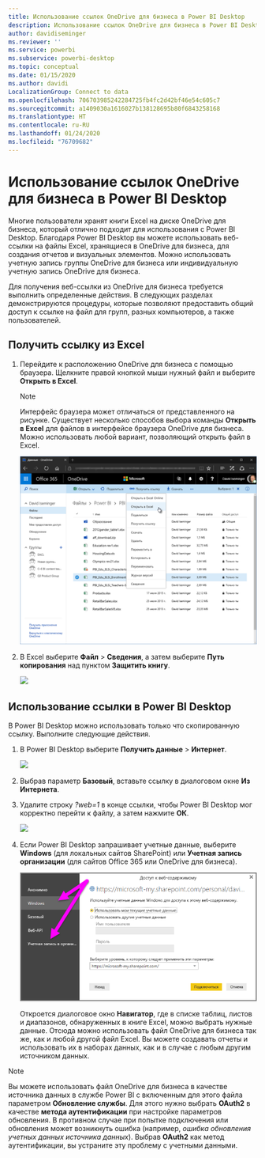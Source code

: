 ```yaml
---
title: Использование ссылок OneDrive для бизнеса в Power BI Desktop
description: Использование ссылок OneDrive для бизнеса в Power BI Desktop
author: davidiseminger
ms.reviewer: ''
ms.service: powerbi
ms.subservice: powerbi-desktop
ms.topic: conceptual
ms.date: 01/15/2020
ms.author: davidi
LocalizationGroup: Connect to data
ms.openlocfilehash: 706703985242284725fb4fc2d42bf46e54c605c7
ms.sourcegitcommit: a1409030a1616027b138128695b80f6843258168
ms.translationtype: HT
ms.contentlocale: ru-RU
ms.lasthandoff: 01/24/2020
ms.locfileid: "76709682"
---
```

# <a name="use-onedrive-for-business-links-in-power-bi-desktop"></a>Использование ссылок OneDrive для бизнеса в Power BI Desktop
Многие пользователи хранят книги Excel на диске OneDrive для бизнеса, который отлично подходит для использования с Power BI Desktop. Благодаря Power BI Desktop вы можете использовать веб-ссылки на файлы Excel, хранящиеся в OneDrive для бизнеса, для создания отчетов и визуальных элементов. Можно использовать учетную запись группы OneDrive для бизнеса или индивидуальную учетную запись OneDrive для бизнеса.

Для получения веб-ссылки из OneDrive для бизнеса требуется выполнить определенные действия. В следующих разделах демонстрируются процедуры, которые позволяют предоставить общий доступ к ссылке на файл для групп, разных компьютеров, а также пользователей.

## <a name="get-a-link-from-excel"></a>Получить ссылку из Excel
1. Перейдите к расположению OneDrive для бизнеса с помощью браузера. Щелкните правой кнопкой мыши нужный файл и выберите **Открыть в Excel**.
   
   > [!NOTE]
   > Интерфейс браузера может отличаться от представленного на рисунке. Существует несколько способов выбора команды **Открыть в Excel** для файлов в интерфейсе браузера OneDrive для бизнеса. Можно использовать любой вариант, позволяющий открыть файл в Excel.
   > 
   > 
   
   ![](media/desktop-use-onedrive-business-links/odb-links_02.png)
2. В Excel выберите **Файл** > **Сведения**, а затем выберите **Путь копирования** над пунктом **Защитить книгу**.
   
   ![](media/desktop-use-onedrive-business-links/onedrive-copy-path.png)

## <a name="use-the-link-in-power-bi-desktop"></a>Использование ссылки в Power BI Desktop
В Power BI Desktop можно использовать только что скопированную ссылку. Выполните следующие действия.

1. В Power BI Desktop выберите **Получить данные** > **Интернет**.
   
   ![](media/desktop-use-onedrive-business-links/power-bi-web-link-onedrive.png)
2. Выбрав параметр **Базовый**, вставьте ссылку в диалоговом окне **Из Интернета**.
3. Удалите строку *?web=1* в конце ссылки, чтобы Power BI Desktop мог корректно перейти к файлу, а затем нажмите **ОК**.
   
    ![](media/desktop-use-onedrive-business-links/power-bi-web-link-confirmation.png) 
4. Если Power BI Desktop запрашивает учетные данные, выберите **Windows** (для локальных сайтов SharePoint) или **Учетная запись организации** (для сайтов Office 365 или OneDrive для бизнеса).
   
   ![](media/desktop-use-onedrive-business-links/odb-links_06.png)

   Откроется диалоговое окно **Навигатор**, где в списке таблиц, листов и диапазонов, обнаруженных в книге Excel, можно выбрать нужные данные. Отсюда можно использовать файл OneDrive для бизнеса так же, как и любой другой файл Excel. Вы можете создавать отчеты и использовать их в наборах данных, как и в случае с любым другим источником данных.

> [!NOTE]
> Вы можете использовать файл OneDrive для бизнеса в качестве источника данных в службе Power BI с включенным для этого файла параметром **Обновление службы**. Для этого нужно выбрать **OAuth2** в качестве **метода аутентификации** при настройке параметров обновления. В противном случае при попытке подключения или обновления может возникнуть ошибка (например, *ошибка обновления учетных данных источника данных*). Выбрав **OAuth2** как метод аутентификации, вы устраните эту проблему с учетными данными.
> 
> 

